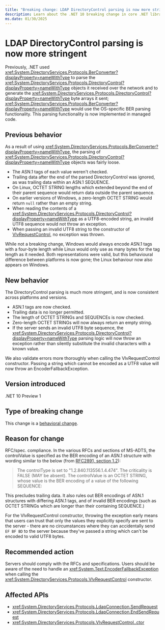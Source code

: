 ```yaml
---
title: "Breaking change: LDAP DirectoryControl parsing is now more stringent"
description: Learn about the .NET 10 breaking change in core .NET libraries where LDAP DirectoryControl parsing is now more stringent.
ms.date: 01/30/2025
---
```


# LDAP DirectoryControl parsing is now more stringent

Previously, .NET used <xref:System.DirectoryServices.Protocols.BerConverter?displayProperty=nameWithType> to parse the <xref:System.DirectoryServices.Protocols.DirectoryControl?displayProperty=nameWithType> objects it received over the network and to generate the <xref:System.DirectoryServices.Protocols.DirectoryControl?displayProperty=nameWithType> byte arrays it sent; <xref:System.DirectoryServices.Protocols.BerConverter?displayProperty=nameWithType> would use the OS-specific BER parsing functionality. This parsing functionality is now implemented in managed code.

## Previous behavior

As a result of using <xref:System.DirectoryServices.Protocols.BerConverter?displayProperty=nameWithType>, the parsing of <xref:System.DirectoryServices.Protocols.DirectoryControl?displayProperty=nameWithType> objects was fairly loose.

- The ASN.1 tags of each value weren't checked.
- Trailing data after the end of the parsed DirectoryControl was ignored, as was trailing data within an ASN.1 SEQUENCE.
- On Linux, OCTET STRING lengths which extended beyond the end of their parent sequence would return data outside the parent sequence.
- On earlier versions of Windows, a zero-length OCTET STRING would return `null` rather than an empty string.
- When reading the contents of a <xref:System.DirectoryServices.Protocols.DirectoryControl?displayProperty=nameWithType> as a UTF8-encoded string, an invalid UTF8 sequence would not throw an exception.
- When passing an invalid UTF8 string to the constructor of [VlvRequestControl](xref:System.DirectoryServices.Protocols.VlvRequestControl), no exception was thrown.

While not a breaking change, Windows would always encode ASN.1 tags with a four-byte length while Linux would only use as many bytes for the tag length as it needed. Both representations were valid, but this behavioural difference between platforms is now gone; the Linux behaviour now also appears on Windows.

## New behavior

The DirectoryControl parsing is much more stringent, and is now consistent across platforms and versions.

- ASN.1 tags are now checked.
- Trailing data is no longer permitted.
- The length of OCTET STRINGs and SEQUENCEs is now checked.
- Zero-length OCTET STRINGs will now always return an empty string.
- If the server sends an invalid UTF8 byte sequence, the <xref:System.DirectoryServices.Protocols.DirectoryControl?displayProperty=nameWithType> parsing logic will now throw an exception rather than silently substitute the invalid characters with a known value.

We also validate errors more thoroughly when calling the VlvRequestControl constructor. Passing a string which cannot be encoded as a UTF8 value will now throw an EncoderFallbackException.

## Version introduced

.NET 10 Preview 1

## Type of breaking change

This change is a [behavioral change](../../categories.md#behavioral-change).

## Reason for change

RFC/spec. compliance. In the various RFCs and sections of MS-ADTS, the controlValue is specified as the BER encoding of an ASN.1 structure with wording similar to the below (from [RFC2891, section 1.2](https://datatracker.ietf.org/doc/html/rfc2891#section-1.2)):

> The controlType is set to "1.2.840.113556.1.4.474". The criticality is FALSE (MAY be absent). The controlValue is an OCTET STRING, whose value is the BER encoding of a value of the following SEQUENCE:

This precludes trailing data. It also rules out BER encodings of ASN.1 structures with differing ASN.1 tags, and of invalid BER encodings (such as OCTET STRINGs which are longer than their containing SEQUENCE.)

For the VlvRequestControl constructor, throwing the exception early means that users can trust that only the values they explicitly specify are sent to the server - there are no circumstances where they can accidentally send `EF BF BD` to the server because they've passed a string which can't be encoded to valid UTF8 bytes.

## Recommended action

Servers should comply with the RFCs and specifications. Users should be aware of the need to handle an <xref:System.Text.EncoderFallbackException> when calling the <xref:System.DirectoryServices.Protocols.VlvRequestControl> constructor.

## Affected APIs

- <xref:System.DirectoryServices.Protocols.LdapConnection.SendRequest>
- <xref:System.DirectoryServices.Protocols.LdapConnection.EndSendRequest>
- <xref:System.DirectoryServices.Protocols.VlvRequestControl..ctor>

